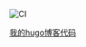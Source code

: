![CI](https://github.com/kentxxq/kentxxq.github.io/actions/workflows/main.yml/badge.svg)


[我的hugo博客代码](https://kentxxq.com)
